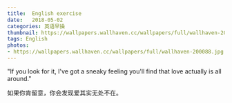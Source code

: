 ```yaml
---
title:  English exercise
date:   2018-05-02
categories: 英语早操
thumbnail: https://wallpapers.wallhaven.cc/wallpapers/full/wallhaven-200088.jpg
tags: English
photos:
- https://wallpapers.wallhaven.cc/wallpapers/full/wallhaven-200088.jpg
---
```


"If you look for it, I've got a sneaky feeling you'll find that love actually is all around."
<p>如果你肯留意，你会发现爱其实无处不在。</p>
